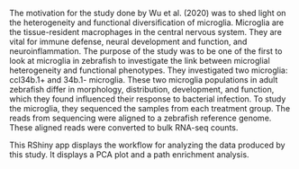 The motivation for the study done by Wu et al. (2020) was to shed light on the heterogeneity and functional diversification of microglia. Microglia are the tissue-resident macrophages in the central nervous system. They are vital for immune defense, neural development and function, and neuroinflammation. The purpose of the study was to be one of the first to look at microglia in zebrafish to investigate the link between microglial heterogeneity and functional phenotypes. They investigated two microglia: ccl34b.1+ and 34b.1- microglia. These two microglia populations in adult zebrafish differ in morphology, distribution, development, and function, which they found influenced their response to bacterial infection. To study the microglia, they sequenced the samples from each treatment group. The reads from sequencing were aligned to a zebrafish reference genome. These aligned reads were converted to bulk RNA-seq counts. 

This RShiny app displays the workflow for analyzing the data produced by this study. It displays a PCA plot and a path enrichment analysis. 
